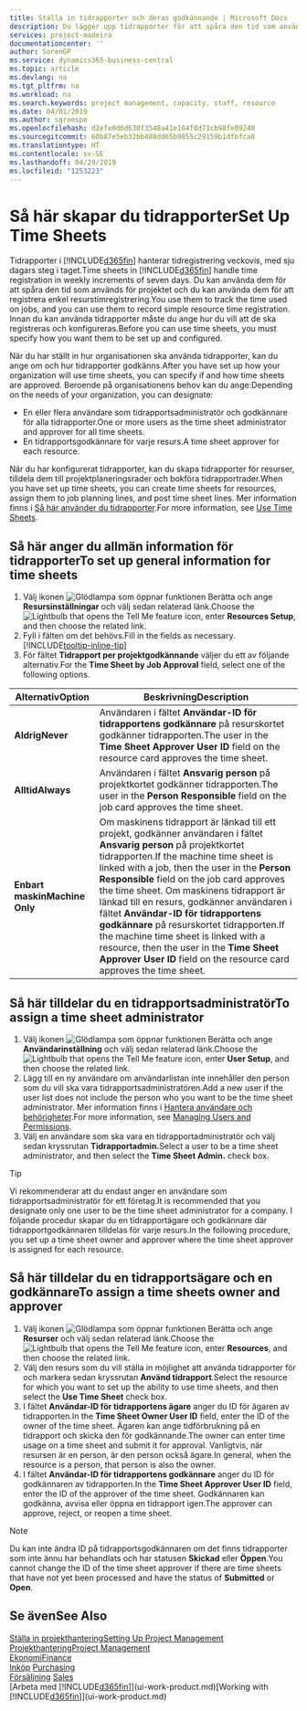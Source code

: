 ```yaml
---
title: Ställa in tidrapporter och deras godkännande | Microsoft Docs
description: Du lägger upp tidrapporter för att spåra den tid som använts för projekt och använder resurser kan hjälpa dig med projekthantering, personal och kapacitet
services: project-madeira
documentationcenter: ''
author: SorenGP
ms.service: dynamics365-business-central
ms.topic: article
ms.devlang: na
ms.tgt_pltfrm: na
ms.workload: na
ms.search.keywords: project management, capacity, staff, resource
ms.date: 04/01/2019
ms.author: sgroespe
ms.openlocfilehash: d2efe0d6d630f3548a41e164f0d71cb98fe09240
ms.sourcegitcommit: 60b87e5eb32bb408dd65b9855c29159b1dfbfca8
ms.translationtype: HT
ms.contentlocale: sv-SE
ms.lasthandoff: 04/29/2019
ms.locfileid: "1253223"
---
```

# <a name="set-up-time-sheets"></a><span data-ttu-id="d0e83-103">Så här skapar du tidrapporter</span><span class="sxs-lookup"><span data-stu-id="d0e83-103">Set Up Time Sheets</span></span>
<span data-ttu-id="d0e83-104">Tidrapporter i [!INCLUDE[d365fin](includes/d365fin_md.md)] hanterar tidregistrering veckovis, med sju dagars steg i taget.</span><span class="sxs-lookup"><span data-stu-id="d0e83-104">Time sheets in [!INCLUDE[d365fin](includes/d365fin_md.md)] handle time registration in weekly increments of seven days.</span></span> <span data-ttu-id="d0e83-105">Du kan använda dem för att spåra den tid som används för projektet och du kan använda dem för att registrera enkel resurstimregistrering.</span><span class="sxs-lookup"><span data-stu-id="d0e83-105">You use them to track the time used on jobs, and you can use them to record simple resource time registration.</span></span> <span data-ttu-id="d0e83-106">Innan du kan använda tidrapporter måste du ange hur du vill att de ska registreras och konfigureras.</span><span class="sxs-lookup"><span data-stu-id="d0e83-106">Before you can use time sheets, you must specify how you want them to be set up and configured.</span></span>

<span data-ttu-id="d0e83-107">När du har ställt in hur organisationen ska använda tidrapporter, kan du ange om och hur tidrapporter godkänns.</span><span class="sxs-lookup"><span data-stu-id="d0e83-107">After you have set up how your organization will use time sheets, you can specify if and how time sheets are approved.</span></span> <span data-ttu-id="d0e83-108">Beroende på organisationens behov kan du ange:</span><span class="sxs-lookup"><span data-stu-id="d0e83-108">Depending on the needs of your organization, you can designate:</span></span>

* <span data-ttu-id="d0e83-109">En eller flera användare som tidrapportsadministratör och godkännare för alla tidrapporter.</span><span class="sxs-lookup"><span data-stu-id="d0e83-109">One or more users as the time sheet administrator and approver for all time sheets.</span></span>
* <span data-ttu-id="d0e83-110">En tidrapportsgodkännare för varje resurs.</span><span class="sxs-lookup"><span data-stu-id="d0e83-110">A time sheet approver for each resource.</span></span>

<span data-ttu-id="d0e83-111">När du har konfigurerat tidrapporter, kan du skapa tidrapporter för resurser, tilldela dem till projektplaneringsrader och bokföra tidrapportrader.</span><span class="sxs-lookup"><span data-stu-id="d0e83-111">When you have set up time sheets, you can create time sheets for resources, assign them to job planning lines, and post time sheet lines.</span></span> <span data-ttu-id="d0e83-112">Mer information finns i [Så här använder du tidrapporter](projects-how-use-time-sheets.md).</span><span class="sxs-lookup"><span data-stu-id="d0e83-112">For more information, see [Use Time Sheets](projects-how-use-time-sheets.md).</span></span>

## <a name="to-set-up-general-information-for-time-sheets"></a><span data-ttu-id="d0e83-113">Så här anger du allmän information för tidrapporter</span><span class="sxs-lookup"><span data-stu-id="d0e83-113">To set up general information for time sheets</span></span>
1. <span data-ttu-id="d0e83-114">Välj ikonen ![Glödlampa som öppnar funktionen Berätta](media/ui-search/search_small.png "Glödlampa som öppnar funktionen Berätta") och ange **Resursinställningar** och välj sedan relaterad länk.</span><span class="sxs-lookup"><span data-stu-id="d0e83-114">Choose the ![Lightbulb that opens the Tell Me feature](media/ui-search/search_small.png "Tell me what you want to do") icon, enter **Resources Setup**, and then choose the related link.</span></span>  
2. <span data-ttu-id="d0e83-115">Fyll i fälten om det behövs.</span><span class="sxs-lookup"><span data-stu-id="d0e83-115">Fill in the fields as necessary.</span></span> [!INCLUDE[tooltip-inline-tip](includes/tooltip-inline-tip_md.md)]
3. <span data-ttu-id="d0e83-116">För fältet **Tidrapport per projektgodkännande** väljer du ett av följande alternativ.</span><span class="sxs-lookup"><span data-stu-id="d0e83-116">For the **Time Sheet by Job Approval** field, select one of the following options.</span></span>

| <span data-ttu-id="d0e83-117">Alternativ</span><span class="sxs-lookup"><span data-stu-id="d0e83-117">Option</span></span> | <span data-ttu-id="d0e83-118">Beskrivning</span><span class="sxs-lookup"><span data-stu-id="d0e83-118">Description</span></span> |
| --- | --- |
| <span data-ttu-id="d0e83-119">**Aldrig**</span><span class="sxs-lookup"><span data-stu-id="d0e83-119">**Never**</span></span> |<span data-ttu-id="d0e83-120">Användaren i fältet **Användar-ID för tidrapportens godkännare** på resurskortet godkänner tidrapporten.</span><span class="sxs-lookup"><span data-stu-id="d0e83-120">The user in the **Time Sheet Approver User ID** field on the resource card approves the time sheet.</span></span> |
| <span data-ttu-id="d0e83-121">**Alltid**</span><span class="sxs-lookup"><span data-stu-id="d0e83-121">**Always**</span></span> |<span data-ttu-id="d0e83-122">Användaren i fältet **Ansvarig person** på projektkortet godkänner tidrapporten.</span><span class="sxs-lookup"><span data-stu-id="d0e83-122">The user in the **Person Responsible** field on the job card approves the time sheet.</span></span> |
| <span data-ttu-id="d0e83-123">**Enbart maskin**</span><span class="sxs-lookup"><span data-stu-id="d0e83-123">**Machine Only**</span></span> |<span data-ttu-id="d0e83-124">Om maskinens tidrapport är länkad till ett projekt, godkänner användaren i fältet **Ansvarig person** på projektkortet tidrapporten.</span><span class="sxs-lookup"><span data-stu-id="d0e83-124">If the machine time sheet is linked with a job, then the user in the **Person Responsible** field on the job card approves the time sheet.</span></span> <span data-ttu-id="d0e83-125">Om maskinens tidrapport är länkad till en resurs, godkänner användaren i fältet **Användar-ID för tidrapportens godkännare** på resurskortet tidrapporten.</span><span class="sxs-lookup"><span data-stu-id="d0e83-125">If the machine time sheet is linked with a resource, then the user in the **Time Sheet Approver User ID** field on the resource card approves the time sheet.</span></span> |

## <a name="to-assign-a-time-sheet-administrator"></a><span data-ttu-id="d0e83-126">Så här tilldelar du en tidrapportsadministratör</span><span class="sxs-lookup"><span data-stu-id="d0e83-126">To assign a time sheet administrator</span></span>
1. <span data-ttu-id="d0e83-127">Välj ikonen ![Glödlampa som öppnar funktionen Berätta](media/ui-search/search_small.png "Berätta vad du vill göra") och ange **Användarinställning** och välj sedan relaterad länk.</span><span class="sxs-lookup"><span data-stu-id="d0e83-127">Choose the ![Lightbulb that opens the Tell Me feature](media/ui-search/search_small.png "Tell me what you want to do") icon, enter **User Setup**, and then choose the related link.</span></span>  
2. <span data-ttu-id="d0e83-128">Lägg till en ny användare om användarlistan inte innehåller den person som du vill ska vara tidrapportsadministratören.</span><span class="sxs-lookup"><span data-stu-id="d0e83-128">Add a new user if the user list does not include the person who you want to be the time sheet administrator.</span></span> <span data-ttu-id="d0e83-129">Mer information finns i [Hantera användare och behörigheter](ui-how-users-permissions.md).</span><span class="sxs-lookup"><span data-stu-id="d0e83-129">For more information, see [Managing Users and Permissions](ui-how-users-permissions.md).</span></span>
3. <span data-ttu-id="d0e83-130">Välj en användare som ska vara en tidrapportadministratör och välj sedan kryssrutan **Tidrapportadmin.**</span><span class="sxs-lookup"><span data-stu-id="d0e83-130">Select a user to be a time sheet administrator, and then select the **Time Sheet Admin.** check box.</span></span>  

> [!TIP]  
>   <span data-ttu-id="d0e83-131">Vi rekommenderar att du endast anger en användare som tidrapportsadministratör för ett företag.</span><span class="sxs-lookup"><span data-stu-id="d0e83-131">It is recommended that you designate only one user to be the time sheet administrator for a company.</span></span> <span data-ttu-id="d0e83-132">I följande procedur skapar du en tidrapportägare och godkännare där tidrapportgodkännaren tilldelas för varje resurs.</span><span class="sxs-lookup"><span data-stu-id="d0e83-132">In the following procedure, you set up a time sheet owner and approver where the time sheet approver is assigned for each resource.</span></span>  

## <a name="to-assign-a-time-sheets-owner-and-approver"></a><span data-ttu-id="d0e83-133">Så här tilldelar du en tidrapportsägare och en godkännare</span><span class="sxs-lookup"><span data-stu-id="d0e83-133">To assign a time sheets owner and approver</span></span>
1. <span data-ttu-id="d0e83-134">Välj ikonen ![Glödlampa som öppnar funktionen Berätta](media/ui-search/search_small.png "Berätta vad du vill göra") och ange **Resurser** och välj sedan relaterad länk.</span><span class="sxs-lookup"><span data-stu-id="d0e83-134">Choose the ![Lightbulb that opens the Tell Me feature](media/ui-search/search_small.png "Tell me what you want to do") icon, enter **Resources**, and then choose the related link.</span></span>
2. <span data-ttu-id="d0e83-135">Välj den resurs som du vill ställa in möjlighet att använda tidrapporter för och markera sedan kryssrutan **Använd tidrapport**.</span><span class="sxs-lookup"><span data-stu-id="d0e83-135">Select the resource for which you want to set up the ability to use time sheets, and then select the **Use Time Sheet** check box.</span></span>  
3. <span data-ttu-id="d0e83-136">I fältet **Användar-ID för tidrapportens ägare** anger du ID för ägaren av tidrapporten.</span><span class="sxs-lookup"><span data-stu-id="d0e83-136">In the **Time Sheet Owner User ID** field, enter the ID of the owner of the time sheet.</span></span> <span data-ttu-id="d0e83-137">Ägaren kan ange tidförbrukning på en tidrapport och skicka den för godkännande.</span><span class="sxs-lookup"><span data-stu-id="d0e83-137">The owner can enter time usage on a time sheet and submit it for approval.</span></span> <span data-ttu-id="d0e83-138">Vanligtvis, när resursen är en person, är den person också ägare.</span><span class="sxs-lookup"><span data-stu-id="d0e83-138">In general, when the resource is a person, that person is also the owner.</span></span>  
4. <span data-ttu-id="d0e83-139">I fältet **Användar-ID för tidrapportens godkännare** anger du ID för godkännaren av tidrapporten.</span><span class="sxs-lookup"><span data-stu-id="d0e83-139">In the **Time Sheet Approver User ID** field, enter the ID of the approver of the time sheet.</span></span> <span data-ttu-id="d0e83-140">Godkännaren kan godkänna, avvisa eller öppna en tidrapport igen.</span><span class="sxs-lookup"><span data-stu-id="d0e83-140">The approver can approve, reject, or reopen a time sheet.</span></span>  

> [!NOTE]  
>   <span data-ttu-id="d0e83-141">Du kan inte ändra ID på tidrapportsgodkännaren om det finns tidrapporter som inte ännu har behandlats och har statusen **Skickad** eller **Öppen**.</span><span class="sxs-lookup"><span data-stu-id="d0e83-141">You cannot change the ID of the time sheet approver if there are time sheets that have not yet been processed and have the status of **Submitted** or **Open**.</span></span>

## <a name="see-also"></a><span data-ttu-id="d0e83-142">Se även</span><span class="sxs-lookup"><span data-stu-id="d0e83-142">See Also</span></span>
[<span data-ttu-id="d0e83-143">Ställa in projekthantering</span><span class="sxs-lookup"><span data-stu-id="d0e83-143">Setting Up Project Management</span></span>](projects-setup-projects.md)  
[<span data-ttu-id="d0e83-144">Projekthantering</span><span class="sxs-lookup"><span data-stu-id="d0e83-144">Project Management</span></span>](projects-manage-projects.md)  
[<span data-ttu-id="d0e83-145">Ekonomi</span><span class="sxs-lookup"><span data-stu-id="d0e83-145">Finance</span></span>](finance.md)  
<span data-ttu-id="d0e83-146">[Inköp](purchasing-manage-purchasing.md)       </span><span class="sxs-lookup"><span data-stu-id="d0e83-146">[Purchasing](purchasing-manage-purchasing.md)       </span></span>  
<span data-ttu-id="d0e83-147">[Försäljning](sales-manage-sales.md)    </span><span class="sxs-lookup"><span data-stu-id="d0e83-147">[Sales](sales-manage-sales.md)    </span></span>  
<span data-ttu-id="d0e83-148">[Arbeta med [!INCLUDE[d365fin](includes/d365fin_md.md)]](ui-work-product.md)</span><span class="sxs-lookup"><span data-stu-id="d0e83-148">[Working with [!INCLUDE[d365fin](includes/d365fin_md.md)]](ui-work-product.md)</span></span>  
